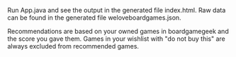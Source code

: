 Run App.java and see the output in the generated file index.html. 
Raw data can be found in the generated file weloveboardgames.json.

Recommendations are based on your owned games in boardgamegeek and the score you gave them. 
Games in your wishlist with "do not buy this" are always excluded from recommended games.
